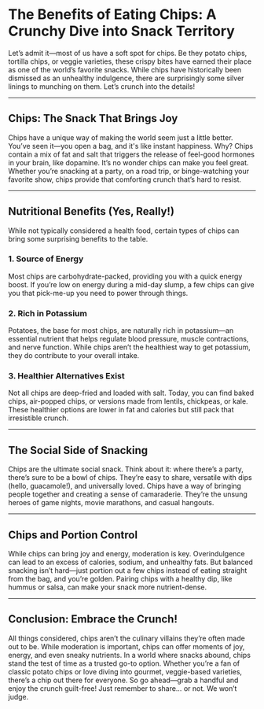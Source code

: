 # The Benefits of Eating Chips: A Crunchy Dive into Snack Territory

Let’s admit it—most of us have a soft spot for chips. Be they potato chips, tortilla chips, or veggie varieties, these crispy bites have earned their place as one of the world’s favorite snacks. While chips have historically been dismissed as an unhealthy indulgence, there are surprisingly some silver linings to munching on them. Let’s crunch into the details!

---

## Chips: The Snack That Brings Joy
Chips have a unique way of making the world seem just a little better. You’ve seen it—you open a bag, and it's like instant happiness. Why? Chips contain a mix of fat and salt that triggers the release of feel-good hormones in your brain, like dopamine. It’s no wonder chips can make you feel great. Whether you’re snacking at a party, on a road trip, or binge-watching your favorite show, chips provide that comforting crunch that’s hard to resist.

---

## Nutritional Benefits (Yes, Really!)
While not typically considered a health food, certain types of chips can bring some surprising benefits to the table.

### 1. **Source of Energy**  
Most chips are carbohydrate-packed, providing you with a quick energy boost. If you’re low on energy during a mid-day slump, a few chips can give you that pick-me-up you need to power through things.

### 2. **Rich in Potassium**  
Potatoes, the base for most chips, are naturally rich in potassium—an essential nutrient that helps regulate blood pressure, muscle contractions, and nerve function. While chips aren’t the healthiest way to get potassium, they do contribute to your overall intake.

### 3. **Healthier Alternatives Exist**  
Not all chips are deep-fried and loaded with salt. Today, you can find baked chips, air-popped chips, or versions made from lentils, chickpeas, or kale. These healthier options are lower in fat and calories but still pack that irresistible crunch.

---

## The Social Side of Snacking
Chips are the ultimate social snack. Think about it: where there’s a party, there’s sure to be a bowl of chips. They’re easy to share, versatile with dips (hello, guacamole!), and universally loved. Chips have a way of bringing people together and creating a sense of camaraderie. They’re the unsung heroes of game nights, movie marathons, and casual hangouts.

---

## Chips and Portion Control
While chips can bring joy and energy, moderation is key. Overindulgence can lead to an excess of calories, sodium, and unhealthy fats. But balanced snacking isn’t hard—just portion out a few chips instead of eating straight from the bag, and you’re golden. Pairing chips with a healthy dip, like hummus or salsa, can make your snack more nutrient-dense.

---

## Conclusion: Embrace the Crunch!
All things considered, chips aren’t the culinary villains they’re often made out to be. While moderation is important, chips can offer moments of joy, energy, and even sneaky nutrients. In a world where snacks abound, chips stand the test of time as a trusted go-to option. Whether you’re a fan of classic potato chips or love diving into gourmet, veggie-based varieties, there’s a chip out there for everyone. So go ahead—grab a handful and enjoy the crunch guilt-free! Just remember to share… or not. We won’t judge. 

